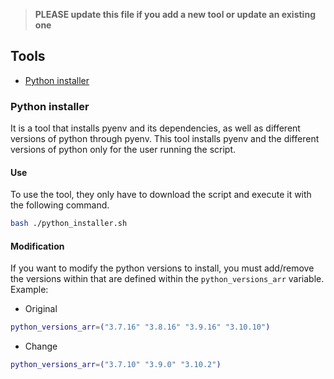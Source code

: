 <!--
    Licensed to the Apache Software Foundation (ASF) under one
    or more contributor license agreements.  See the NOTICE file
    distributed with this work for additional information
    regarding copyright ownership.  The ASF licenses this file
    to you under the Apache License, Version 2.0 (the
    "License"); you may not use this file except in compliance
    with the License.  You may obtain a copy of the License at

      http://www.apache.org/licenses/LICENSE-2.0

    Unless required by applicable law or agreed to in writing,
    software distributed under the License is distributed on an
    "AS IS" BASIS, WITHOUT WARRANTIES OR CONDITIONS OF ANY
    KIND, either express or implied.  See the License for the
    specific language governing permissions and limitations
    under the License.
-->

> **PLEASE update this file if you add a new tool or update an existing one**

## Tools

- [Python installer](#python-installer)

### Python installer

It is a tool that installs pyenv and its dependencies, as well as different
versions of python through pyenv. This tool installs pyenv and the different
versions of python only for the user running the script.

#### Use

To use the tool, they only have to download the script and execute it with the
following command.

```bash
bash ./python_installer.sh
```

#### Modification

If you want to modify the python versions to install, you must add/remove the
versions within that are defined within the `python_versions_arr` variable.
Example:

- Original

```bash
python_versions_arr=("3.7.16" "3.8.16" "3.9.16" "3.10.10")
```

- Change

```bash
python_versions_arr=("3.7.10" "3.9.0" "3.10.2")
```

